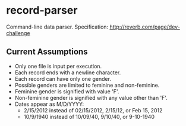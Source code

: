 record-parser
=============

Command-line data parser. Specification: http://reverb.com/page/dev-challenge

Current Assumptions
-------------------
* Only one file is input per execution.
* Each record ends with a newline character.
* Each record can have only one gender.
* Possible genders are limited to feminine and non-feminine.
* Feminine gender is signified with value 'F'.
* Non-feminine gender is signified with any value other than 'F'.
* Dates appear as M/D/YYYY:
  - 2/15/2012 instead of 02/15/2012, 2/15/12, or Feb 15, 2012
  - 10/9/1940 instead of 10/09/40, 9/10/40, or 9-10-1940
